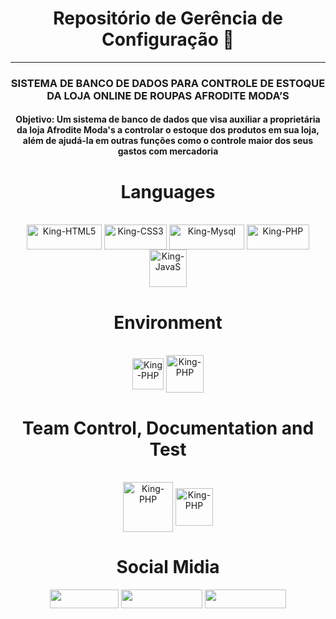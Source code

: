 <div align="center">
  <h1>Repositório de Gerência de Configuração 👋</h1>
  <hr>
  <h3>SISTEMA DE BANCO DE DADOS PARA CONTROLE DE ESTOQUE DA LOJA ONLINE DE ROUPAS AFRODITE MODA’S</h3>
  <h4><b>Objetivo: </b>Um sistema de banco de dados que visa auxiliar a proprietária da loja Afrodite Moda's a controlar o estoque dos produtos em sua loja, além de ajudá-la em outras funções como o controle maior dos seus gastos com mercadoria</h4>
</div>
  
<div align="center">
  <h1>Languages</h1>
</div>
  
<div align="center" style="display: space-between"><br>
  <img align="center" alt="King-HTML5" height="40" width="120" src="https://img.shields.io/badge/HTML5-E34F26?style=for-the-badge&logo=html5&logoColor=white">
  <img align="center" alt="King-CSS3" height="40" width="100" src="https://img.shields.io/badge/CSS3-1572B6?style=for-the-badge&logo=css3&logoColor=white">
  <img align="center" alt="King-Mysql" height="40" width="120" src="https://img.shields.io/badge/MySQL-00000F?style=for-the-badge&logo=mysql&logoColor=white">
  <img align="center" alt="King-PHP" height="40" width="100" src="https://img.shields.io/badge/PHP-777BB4?style=for-the-badge&logo=php&logoColor=white">
  <img align="center" alt="King-JavaS" height="60" width="60" src="https://upload.wikimedia.org/wikipedia/commons/3/3b/Javascript_Logo.png">  
</div>

<div align="center">
  <h1>Environment</h1>
</div>
  
<div align="center" style="display: space-between"><br>
  <img align="center" alt="King-PHP" height="50" width="50" src="https://upload.wikimedia.org/wikipedia/commons/2/2d/Visual_Studio_Code_1.18_icon.svg">
  <img align="center" alt="King-PHP" height="60" width="60" src="https://seeklogo.com/images/S/sublime-text-logo-C2736A0B50-seeklogo.com.png">
</div>

<div align="center">
  <h1>Team Control, Documentation and Test</h1>
</div>
  
<div align="center" style="display: space-between"><br>
  <img align="center" alt="King-PHP" height="80" width="80" src="https://cdn.icon-icons.com/icons2/3041/PNG/512/trello_logo_icon_189227.png">
  <img align="center" alt="King-PHP" height="60" width="60" src="https://upload.wikimedia.org/wikipedia/commons/d/da/Google_Drive_logo.png">
</div>

##  
  
<div align="center">
  <h1>Social Midia</h1>
</div>

<div align="center">
  <a href="mailto:gf36122@gmail.com" target="_blank"><img height="30" width="110" src="https://img.shields.io/badge/Gmail-D14836?style=for-the-badge&logo=gmail&logoColor=white" target="_blank"></a>
  <a href="https://www.facebook.com/profile.php?id=100002757151981" target="_blank"><img height="30" width="130" src="https://img.shields.io/badge/Facebook-1877F2?style=for-the-badge&logo=facebook&logoColor=white" target="_blank"></a>
  <a href="https://www.instagram.com/gabriel_f.f/" target="_blank"><img height="30" width="130" src="https://img.shields.io/badge/Instagram-E4405F?style=for-the-badge&logo=instagram&logoColor=white" target="_blank"></a>
</div>

